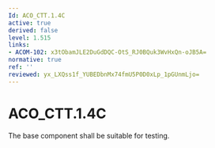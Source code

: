 ```yaml
---
Id: ACO_CTT.1.4C
active: true
derived: false
level: 1.515
links:
- ACOM-102: x3tObamJLE2DuGdDQC-OtS_RJ0BQuk3WvHxQn-oJB5A=
normative: true
ref: ''
reviewed: yx_LXQss1f_YUBEDbnMx74fmU5P0D0xLp_1pGUnmLjo=
---
```


# ACO_CTT.1.4C

The base component shall be suitable for testing.